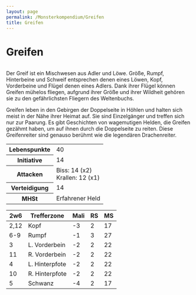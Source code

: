 ```yaml
---
layout: page
permalink: /Monsterkompendium/Greifen
title: Greifen
---
```


# Greifen

<img alt="" src="{{ site.baseurl }}/assets/images/monster/tn2/greif.jpg"/>

Der Greif ist ein Mischwesen aus Adler und Löwe. Größe, Rumpf, Hinterbeine und Schweif entsprechen denen eines Löwen, Kopf, Vorderbeine und Flügel denen eines Adlers. Dank ihrer Flügel können Greifen mühelos fliegen, aufgrund ihrer Größe und ihrer Wildheit gehören sie zu den gefährlichsten Fliegern des Weltenbuchs.

Greifen leben in den Gebirgen der Doppelseite in Höhlen und halten sich meist in der Nähe ihrer Heimat auf. Sie sind Einzelgänger und treffen sich nur zur Paarung. Es gibt Geschichten von wagemutigen Helden, die Greifen gezähmt haben, um auf ihnen durch die Doppelseite zu reiten. Diese Greifenreiter sind genauso berühmt wie die legendären Drachenreiter.

<table  >
<tbody>
<tr><th>Lebenspunkte</th><td>40</td></tr>
<tr><th>Initiative</th><td>14</td></tr>
<tr><th>Attacken</th><td>Biss: 14 (x2)<br/>
Krallen: 12 (x1)</td></tr>
<tr><th>Verteidigung</th><td>14</td></tr>
<tr><th>MHSt</th><td>Erfahrener Held</td></tr>
</tbody>
</table>
<table  >
<thead>
<tr><th>2w6</th><th>Trefferzone</th><th>Mali</th><th>RS</th><th>MS</th></tr>
</thead>
<tbody>
<tr><td>2,12</td><td>Kopf</td><td>-3</td><td>2</td><td>17</td></tr>
<tr><td>6-9</td><td>Rumpf</td><td>-1</td><td>3</td><td>27</td></tr>
<tr><td>3</td><td>L. Vorderbein</td><td>-2</td><td>2</td><td>22</td></tr>
<tr><td>11</td><td>R. Vorderbein</td><td>-2</td><td>2</td><td>22</td></tr>
<tr><td>4</td><td>L. Hinterpfote</td><td>-2</td><td>2</td><td>22</td></tr>
<tr><td>10</td><td>R. Hinterpfote</td><td>-2</td><td>2</td><td>22</td></tr>
<tr><td>5</td><td>Schwanz</td><td>-4</td><td>2</td><td>17</td></tr>
</tbody>
</table>
